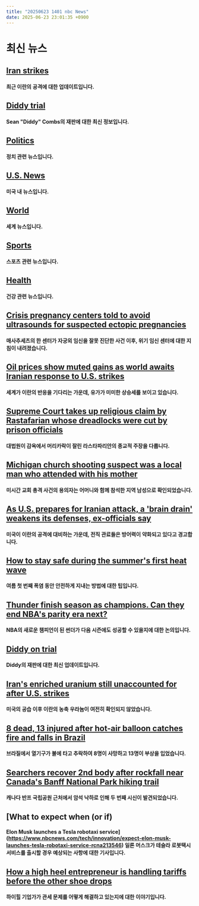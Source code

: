 ```yaml
---
title: "20250623 1401 nbc News"
date: 2025-06-23 23:01:35 +0900
---
```


# 최신 뉴스 

## [Iran strikes](https://www.nbcnews.com/world/middle-east/live-blog/live-updates-iran-top-diplomat-meets-putin-us-braces-retaliation-rcna214428)
####  최근 이란의 공격에 대한 업데이트입니다. 
## [Diddy trial](https://www.nbcnews.com/news/us-news/live-blog/sean-diddy-combs-live-updates-prosecution-expected-rest-case-today-rcna214153)
####  Sean "Diddy" Combs의 재판에 대한 최신 정보입니다. 
## [Politics](https://www.nbcnews.com/politics)
####  정치 관련 뉴스입니다. 
## [U.S. News](https://www.nbcnews.com/us-news)
####  미국 내 뉴스입니다. 
## [World](https://www.nbcnews.com/world)
####  세계 뉴스입니다. 
## [Sports](http://www.nbcnews.com/sports)
####  스포츠 관련 뉴스입니다. 
## [Health](https://www.nbcnews.com/health)
####  건강 관련 뉴스입니다. 
## [Crisis pregnancy centers told to avoid ultrasounds for suspected ectopic pregnancies](https://www.nbcnews.com/health/womens-health/crisis-pregnancy-centers-prenatal-ultrasound-ectopic-pregnancy-rcna214171)
####  매사추세츠의 한 센터가 자궁외 임신을 잘못 진단한 사건 이후, 위기 임신 센터에 대한 지침이 내려졌습니다. 
## [Oil prices show muted gains as world awaits Iranian response to U.S. strikes](https://www.nbcnews.com/business/markets/oil-prices-after-us-strikes-iran-world-awaits-response-rcna214453)
####  세계가 이란의 반응을 기다리는 가운데, 유가가 미미한 상승세를 보이고 있습니다. 
## [Supreme Court takes up religious claim by Rastafarian whose dreadlocks were cut by prison officials](https://www.nbcnews.com/politics/supreme-court/supreme-court-takes-religious-claim-rastafarian-whose-dreadlocks-cut-p-rcna212718)
####  대법원이 감옥에서 머리카락이 잘린 라스타파리안의 종교적 주장을 다룹니다. 
## [Michigan church shooting suspect was a local man who attended with his mother](https://www.nbcnews.com/news/us-news/police-identify-michigan-church-shooting-suspect-local-man-attended-mo-rcna214440)
####  미시간 교회 총격 사건의 용의자는 어머니와 함께 참석한 지역 남성으로 확인되었습니다. 
## [As U.S. prepares for Iranian attack, a 'brain drain' weakens its defenses, ex-officials say](https://www.nbcnews.com/politics/national-security/trump-brain-drain-weakens-fbi-doj-us-braces-iran-attack-defenses-rcna214182)
####  미국이 이란의 공격에 대비하는 가운데, 전직 관료들은 방어력이 약화되고 있다고 경고합니다. 
## [How to stay safe during the summer's first heat wave](https://www.nbcnews.com/weather/heat/heat-wave-safety-tips-rcna214263)
####  여름 첫 번째 폭염 동안 안전하게 지내는 방법에 대한 팁입니다. 
## [Thunder finish season as champions. Can they end NBA's parity era next?](https://www.nbcnews.com/sports/nba/can-new-champion-thunder-end-nbas-parity-era-rcna214429)
####  NBA의 새로운 챔피언이 된 썬더가 다음 시즌에도 성공할 수 있을지에 대한 논의입니다. 
## [Diddy on trial](https://www.nbcnews.com/news/us-news/live-blog/sean-diddy-combs-live-updates-prosecution-expected-rest-case-today-rcna214153)
####  Diddy의 재판에 대한 최신 업데이트입니다. 
## [Iran's enriched uranium still unaccounted for after U.S. strikes](https://www.nbcnews.com/world/middle-east/trump-claims-obliteration-iran-nuclear-sites-missing-uranium-rcna214439)
####  미국의 공습 이후 이란의 농축 우라늄이 여전히 확인되지 않았습니다. 
## [8 dead, 13 injured after hot-air balloon catches fire and falls in Brazil](https://www.nbcnews.com/world/brazil/hot-air-balloon-catches-fire-falls-brazil-rcna214264)
####  브라질에서 열기구가 불에 타고 추락하여 8명이 사망하고 13명이 부상을 입었습니다. 
## [Searchers recover 2nd body after rockfall near Canada's Banff National Park hiking trail](https://www.nbcnews.com/world/canada/body-canadas-national-park-hiking-rcna214256)
####  캐나다 반프 국립공원 근처에서 암석 낙하로 인해 두 번째 시신이 발견되었습니다. 
## [What to expect when (or if)
####  Elon Musk launches a Tesla robotaxi service](https://www.nbcnews.com/tech/innovation/expect-elon-musk-launches-tesla-robotaxi-service-rcna213546) 일론 머스크가 테슬라 로봇택시 서비스를 출시할 경우 예상되는 사항에 대한 기사입니다. 
## [How a high heel entrepreneur is handling tariffs before the other shoe drops](https://www.nbcnews.com/business/business-news/removable-high-heels-pashion-footwear-tariffs-haley-pavone-interview-rcna212949)
####  하이힐 기업가가 관세 문제를 어떻게 해결하고 있는지에 대한 이야기입니다.